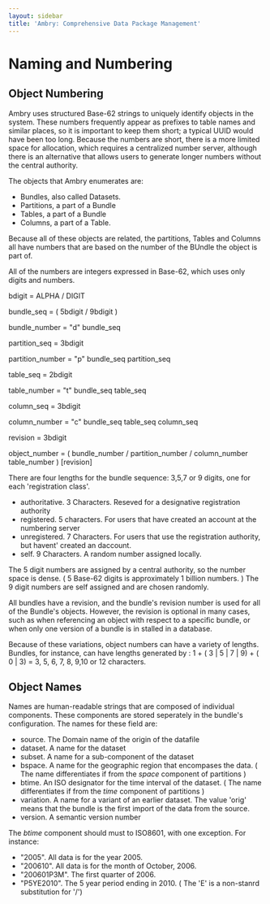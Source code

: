 ```yaml
---
layout: sidebar
title: 'Ambry: Comprehensive Data Package Management'
---
```


# Naming and Numbering

## Object Numbering

Ambry uses structured Base-62 strings to uniquely identify objects in the system. These numbers frequently appear as prefixes to table names and similar places, so it is important to keep them short; a typical UUID would have been too long. Because the numbers are short, there is a more limited space for allocation, which requires a centralized number server, although there is an alternative that allows users to generate longer numbers without the central authority. 

The objects that Ambry enumerates are: 

* Bundles, also called Datasets. 
* Partitions, a part of a Bundle
* Tables, a part of a Bundle
* Columns, a part of a Table. 
  
Because all of these objects are related, the partitions, Tables and Columns all have numbers that are based on the number of the BUndle the object is part of. 

All of the numbers are integers expressed in Base-62, which uses only digits and numbers. 
  
  bdigit            = ALPHA / DIGIT
  
  bundle_seq        = ( 5bdigit / 9bdigit )
  
  bundle_number     = "d" bundle_seq
  
  partition_seq     = 3bdigit 
  
  partition_number  = "p" bundle_seq partition_seq 
  
  table_seq         = 2bdigit
  
  table_number      = "t" bundle_seq table_seq
  
  column_seq        = 3bdigit
  
  column_number     = "c" bundle_seq table_seq column_seq
  
  revision          = 3bdigit
  
  object_number     = ( bundle_number / partition_number / column_number 
                      table_number ) [revision]
                      

There are four lengths for the bundle sequence: 3,5,7 or 9 digits, one for each 'registration class'.

* authoritative. 3 Characters. Reseved for a designative registration authority
* registered. 5 characters. For users that have created an account at the numbering server
* unregistered. 7 Characters. For users that use the registration authority, but havent' created an daccount. 
* self. 9 Characters. A random number assigned locally. 


The 5 digit numbers are assigned by a central authority, so the number space is dense. ( 5 Base-62 digits is approximately 1 billion numbers. ) The 9 digit numbers are self assigned and are chosen randomly. 

All bundles have a revision, and the bundle's revision number is used for all of the Bundle's objects. However, the revision is optional in many cases, such as when referencing an object with respect to a specific bundle, or when only one version of a bundle is in stalled in a database. 

Because of these variations, object numbers can have a variety of lengths. Bundles, for instance, can have lengths generated by : 1 + ( 3 | 5 | 7 | 9) + ( 0 | 3)  = 3, 5, 6, 7, 8, 9,10 or 12 characters. 



## Object Names

Names are human-readable strings that are composed of individual components. These components are stored seperately in the bundle's configuration. The names for these field are: 

* source. The Domain name of the origin of the datafile
* dataset. A name for the dataset
* subset. A name for a sub-component of the dataset
* bspace. A name for the geographic region that encompases the data. ( The name differentiates if from  the _space_ component of partitions )
* btime. An ISO designator for the time interval of the dataset. ( The name differentiates if from  the _time_ component of partitions )
* variation. A name for a variant of an earlier dataset. The value 'orig' means that the bundle is the first import of the data from the source. 
* version. A semantic version number
  
The _btime_ component should must to ISO8601, with one exception. For instance: 

* "2005". All data is for the year 2005. 
* "200610". All data is for the month of October, 2006. 
* "200601P3M". The first quarter of 2006. 
* "P5YE2010". The 5 year period ending in 2010. ( The 'E' is a non-stanrd substitution for '/')
  
  


